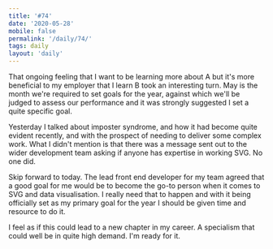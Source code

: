 ```yaml
---
title: '#74'
date: '2020-05-28'
mobile: false
permalink: '/daily/74/'
tags: daily
layout: 'daily'
---
```


That ongoing feeling that I want to be learning more about A but it's more beneficial to my employer that I learn B took an interesting turn. May is the month we're required to set goals for the year, against which we'll be judged to assess our performance and it was strongly suggested I set a quite specific goal.

Yesterday I talked about imposter syndrome, and how it had become quite evident recently, and with the prospect of needing to deliver some complex work. What I didn't mention is that there was a message sent out to the wider development team asking if anyone has expertise in working SVG. No one did.

Skip forward to today. The lead front end developer for my team agreed that a good goal for me would be to become the go-to person when it comes to SVG and data visualisation. I really need that to happen and with it being officially set as my primary goal for the year I should be given time and resource to do it.

I feel as if this could lead to a new chapter in my career. A specialism that could well be in quite high demand. I'm ready for it.
